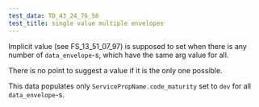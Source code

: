 ```yaml
---
test_data: TD_43_24_76_58
test_title: single value multiple envelopes
---
```


Implicit value (see FS_13_51_07_97) is supposed to set when there is any number of `data_envelope`-s,
which have the same arg value for all.

There is no point to suggest a value if it is the only one possible.

This data populates only `ServicePropName.code_maturity` set to `dev` for all `data_envelope`-s.
